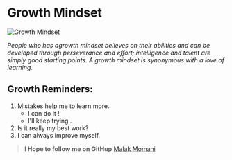 # Growth Mindset
![Growth Mindset](https://cdn.givingcompass.org/wp-content/uploads/2019/08/20115159/Research-Shows-Growth-Mindset-Can-Lift-Students-Grades.jpg)

*People who has agrowth mindset believes on their abilities and can be developed through perseverance and effort; intelligence and talent are simply good starting points. A growth mindset is synonymous with a love of learning.*

 ## Growth Reminders:
 
 1. Mistakes help me to learn more.
    - I can do it !
    - I'll keep trying .
 2. Is it really my best work?
 3. I can always improve myself.
 
 

> **I Hope to follow me on GitHup** 
[Malak Momani](https://github.com/malakMomani)




